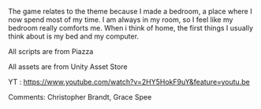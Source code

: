 The game relates to the theme because I made a bedroom, a place where I now spend most of my time. I am always in my room, so I feel like my bedroom really comforts me. When i think of home, the first things I usually think about is my bed and my computer. 

All scripts are from Piazza 

All assets are from Unity Asset Store

YT : https://www.youtube.com/watch?v=2HY5HokF9uY&feature=youtu.be

Comments: Christopher Brandt, Grace Spee
